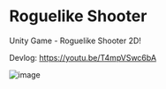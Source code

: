 # Roguelike Shooter
Unity Game - Roguelike Shooter 2D!

Devlog: https://youtu.be/T4mpVSwc6bA

![image](https://github.com/WendellLeao/roguelike-shooter/assets/54878277/e36139ee-7cfb-4e39-a8b0-f1a5e14cf319)
